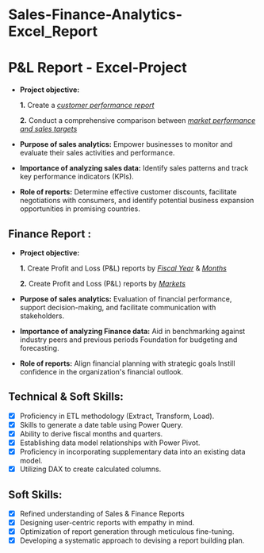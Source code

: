 # Sales-Finance-Analytics-Excel_Report
# P&L Report - Excel-Project

- **Project objective:**

  **1.** Create a _[customer performance report](https://github.com/ehtisham99m/Sales-Finance-Analytics-Excel_Report/blob/main/Customer%20Net%20Sales%20Performance.pdf)_

  **2.** Conduct a comprehensive comparison between _[market performance and sales targets](https://github.com/ehtisham99m/Sales-Finance-Analytics-Excel_Report/blob/main/Customer%20Net%20Sales%20Performance.pdf)_

- **Purpose of sales analytics:** Empower businesses to monitor and evaluate their sales activities and performance.

- **Importance of analyzing sales data:** Identify sales patterns and track key performance indicators (KPIs).

- **Role of reports:** Determine effective customer discounts, facilitate negotiations with consumers, and identify potential business expansion opportunities in promising countries.

## Finance Report :

- **Project objective:**

  **1.** Create Profit and Loss (P&L) reports by _[Fiscal Year](https://github.com/ehtisham99m/Sales-Finance-Analytics-Excel_Report/blob/main/P%20%26%20L%20By%20Fiscal%20Years.pdf)_ & _[Months](https://github.com/ehtisham99m/Sales-Finance-Analytics-Excel_Report/blob/main/P%20%26%20L%20By%20Fiscal%20Years.pdf)_

  **2.** Create Profit and Loss (P&L) reports by _[Markets](https://github.com/ehtisham99m/Sales-Finance-Analytics-Excel_Report/blob/main/P%20%26%20L%20for%20Market.pdf)_

- **Purpose of sales analytics:** Evaluation of financial performance, support decision-making, and facilitate communication with stakeholders.

- **Importance of analyzing Finance data:** Aid in benchmarking against industry peers and previous periods Foundation for budgeting and forecasting.

- **Role of reports:** Align financial planning with strategic goals Instill confidence in the organization's financial outlook.

## Technical & Soft Skills:

- [x] Proficiency in ETL methodology (Extract, Transform, Load).
- [x] Skills to generate a date table using Power Query.
- [x] Ability to derive fiscal months and quarters.
- [x] Establishing data model relationships with Power Pivot.
- [x] Proficiency in incorporating supplementary data into an existing data model.
- [x] Utilizing DAX to create calculated columns.

## Soft Skills:

- [x] Refined understanding of Sales & Finance Reports
- [x] Designing user-centric reports with empathy in mind.
- [x] Optimization of report generation through meticulous fine-tuning.
- [x] Developing a systematic approach to devising a report building plan.
